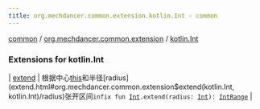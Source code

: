 ```yaml
---
title: org.mechdancer.common.extension.kotlin.Int - common
---
```


[common](../../index.html) / [org.mechdancer.common.extension](../index.html) / [kotlin.Int](./index.html)

### Extensions for kotlin.Int

| [extend](extend.html) | 根据中心[this](extend/-this-.html)和半径[radius](extend.html#org.mechdancer.common.extension$extend(kotlin.Int, kotlin.Int)/radius)张开区间`infix fun `[`Int`](https://kotlinlang.org/api/latest/jvm/stdlib/kotlin/-int/index.html)`.extend(radius: `[`Int`](https://kotlinlang.org/api/latest/jvm/stdlib/kotlin/-int/index.html)`): `[`IntRange`](https://kotlinlang.org/api/latest/jvm/stdlib/kotlin.ranges/-int-range/index.html) |

